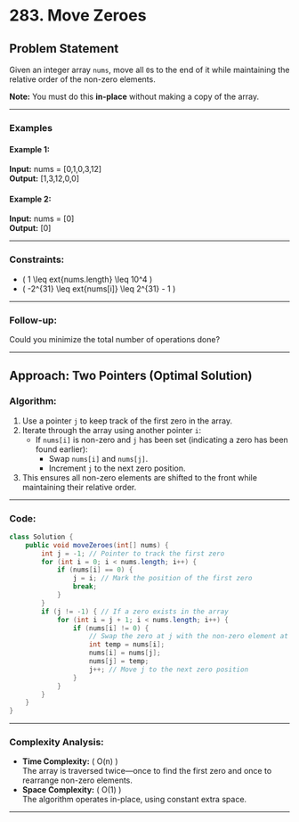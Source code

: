 
# 283. Move Zeroes

## Problem Statement

Given an integer array `nums`, move all `0`s to the end of it while maintaining the relative order of the non-zero elements.

**Note:** You must do this **in-place** without making a copy of the array.

---

### Examples

#### Example 1:
**Input:** nums = [0,1,0,3,12]  
**Output:** [1,3,12,0,0]

#### Example 2:
**Input:** nums = [0]  
**Output:** [0]

---

### Constraints:
- \( 1 \leq 	ext{nums.length} \leq 10^4 \)
- \( -2^{31} \leq 	ext{nums[i]} \leq 2^{31} - 1 \)

---

### Follow-up:
Could you minimize the total number of operations done?

---

## Approach: Two Pointers (Optimal Solution)

### Algorithm:
1. Use a pointer `j` to keep track of the first zero in the array.
2. Iterate through the array using another pointer `i`:
   - If `nums[i]` is non-zero and `j` has been set (indicating a zero has been found earlier):
     - Swap `nums[i]` and `nums[j]`.
     - Increment `j` to the next zero position.
3. This ensures all non-zero elements are shifted to the front while maintaining their relative order.

---

### Code:
```java
class Solution {
    public void moveZeroes(int[] nums) {
        int j = -1; // Pointer to track the first zero
        for (int i = 0; i < nums.length; i++) {
            if (nums[i] == 0) {
                j = i; // Mark the position of the first zero
                break;
            }
        }
        if (j != -1) { // If a zero exists in the array
            for (int i = j + 1; i < nums.length; i++) {
                if (nums[i] != 0) {
                    // Swap the zero at j with the non-zero element at i
                    int temp = nums[i];
                    nums[i] = nums[j];
                    nums[j] = temp;
                    j++; // Move j to the next zero position
                }
            }
        }
    }
}
```

---

### Complexity Analysis:
- **Time Complexity:** \( O(n) \)  
  The array is traversed twice—once to find the first zero and once to rearrange non-zero elements.
- **Space Complexity:** \( O(1) \)  
  The algorithm operates in-place, using constant extra space.

---

